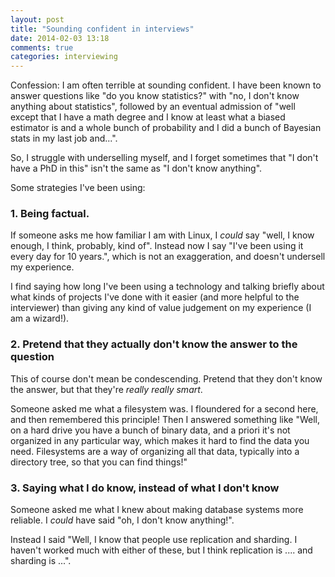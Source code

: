 ```yaml
---
layout: post
title: "Sounding confident in interviews"
date: 2014-02-03 13:18
comments: true
categories: interviewing
---
```


Confession: I am often terrible at sounding confident. I have been
known to answer questions like "do you know statistics?" with "no, I
don't know anything about statistics", followed by an eventual
admission of "well except that I have a math degree and I know at
least what a biased estimator is and a whole bunch of probability and
I did a bunch of Bayesian stats in my last job and...".

So, I struggle with underselling myself, and I forget sometimes that
"I don't have a PhD in this" isn't the same as "I don't know
anything".

Some strategies I've been using:

<!-- more -->

### 1. Being factual.

If someone asks me how familiar I am with Linux, I *could* say "well,
I know enough, I think, probably, kind of". Instead now I say "I've
been using it every day for 10 years.", which is not an exaggeration,
and doesn't undersell my experience.

I find saying how long I've been using a technology and talking
briefly about what kinds of projects I've done with it easier (and
more helpful to the interviewer) than giving any kind of value
judgement on my experience (I am a wizard!).

### 2. Pretend that they actually don't know the answer to the question

This of course don't mean be condescending. Pretend that they don't
know the answer, but that they're *really really smart*.

Someone asked me what a filesystem was. I floundered for a second
here, and then remembered this principle! Then I answered something
like "Well, on a hard drive you have a bunch of binary data, and a
priori it's not organized in any particular way, which makes it hard
to find the data you need. Filesystems are a way of organizing all
that data, typically into a directory tree, so that you can find
things!"

### 3. Saying what I do know, instead of what I don't know

Someone asked me what I knew about making database systems more
reliable. I *could* have said "oh, I don't know anything!".

Instead I said "Well, I know that people use replication and sharding.
I haven't worked much with either of these, but I think replication is
.... and sharding is ...".

